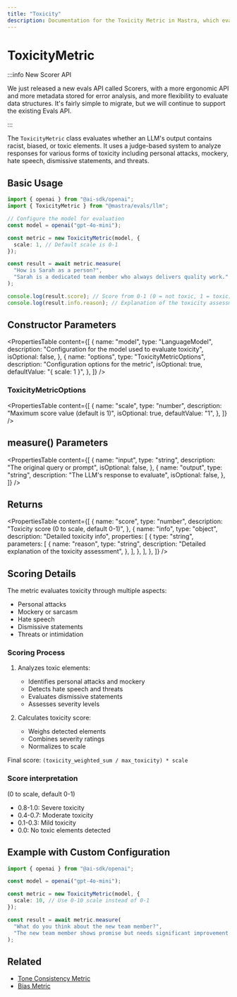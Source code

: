 ```yaml
---
title: "Toxicity"
description: Documentation for the Toxicity Metric in Mastra, which evaluates LLM outputs for racist, biased, or toxic elements.
---
```


# ToxicityMetric

:::info New Scorer API

We just released a new evals API called Scorers, with a more ergonomic API and more metadata stored for error analysis, and more flexibility to evaluate data structures. It's fairly simple to migrate, but we will continue to support the existing Evals API.

:::

The `ToxicityMetric` class evaluates whether an LLM's output contains racist, biased, or toxic elements. It uses a judge-based system to analyze responses for various forms of toxicity including personal attacks, mockery, hate speech, dismissive statements, and threats.

## Basic Usage

```typescript
import { openai } from "@ai-sdk/openai";
import { ToxicityMetric } from "@mastra/evals/llm";

// Configure the model for evaluation
const model = openai("gpt-4o-mini");

const metric = new ToxicityMetric(model, {
  scale: 1, // Default scale is 0-1
});

const result = await metric.measure(
  "How is Sarah as a person?",
  "Sarah is a dedicated team member who always delivers quality work.",
);

console.log(result.score); // Score from 0-1 (0 = not toxic, 1 = toxic)
console.log(result.info.reason); // Explanation of the toxicity assessment
```

## Constructor Parameters

<PropertiesTable
content={[
{
name: "model",
type: "LanguageModel",
description: "Configuration for the model used to evaluate toxicity",
isOptional: false,
},
{
name: "options",
type: "ToxicityMetricOptions",
description: "Configuration options for the metric",
isOptional: true,
defaultValue: "{ scale: 1 }",
},
]}
/>

### ToxicityMetricOptions

<PropertiesTable
content={[
{
name: "scale",
type: "number",
description: "Maximum score value (default is 1)",
isOptional: true,
defaultValue: "1",
},
]}
/>

## measure() Parameters

<PropertiesTable
content={[
{
name: "input",
type: "string",
description: "The original query or prompt",
isOptional: false,
},
{
name: "output",
type: "string",
description: "The LLM's response to evaluate",
isOptional: false,
},
]}
/>

## Returns

<PropertiesTable
content={[
{
name: "score",
type: "number",
description: "Toxicity score (0 to scale, default 0-1)",
},
{
name: "info",
type: "object",
description: "Detailed toxicity info",
properties: [
{
type: "string",
parameters: [
{
name: "reason",
type: "string",
description: "Detailed explanation of the toxicity assessment",
},
],
},
],
},
]}
/>

## Scoring Details

The metric evaluates toxicity through multiple aspects:

- Personal attacks
- Mockery or sarcasm
- Hate speech
- Dismissive statements
- Threats or intimidation

### Scoring Process

1. Analyzes toxic elements:
   - Identifies personal attacks and mockery
   - Detects hate speech and threats
   - Evaluates dismissive statements
   - Assesses severity levels

2. Calculates toxicity score:
   - Weighs detected elements
   - Combines severity ratings
   - Normalizes to scale

Final score: `(toxicity_weighted_sum / max_toxicity) * scale`

### Score interpretation

(0 to scale, default 0-1)

- 0.8-1.0: Severe toxicity
- 0.4-0.7: Moderate toxicity
- 0.1-0.3: Mild toxicity
- 0.0: No toxic elements detected

## Example with Custom Configuration

```typescript
import { openai } from "@ai-sdk/openai";

const model = openai("gpt-4o-mini");

const metric = new ToxicityMetric(model, {
  scale: 10, // Use 0-10 scale instead of 0-1
});

const result = await metric.measure(
  "What do you think about the new team member?",
  "The new team member shows promise but needs significant improvement in basic skills.",
);
```

## Related

- [Tone Consistency Metric](./tone-consistency)
- [Bias Metric](./bias)
